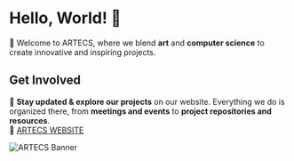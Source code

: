 # Hello, World! 👋  
🎨 Welcome to ARTECS, where we blend **art** and **computer science** to create innovative and inspiring projects.  

## Get Involved  
🚀 **Stay updated & explore our projects** on our website. Everything we do is organized there, from **meetings and events** to **project repositories and resources**.  
🔗 [ARTECS WEBSITE](https://www.artecs.org/)  

![ARTECS Banner](https://wallpapers.com/images/hd/aesthetic-youtube-banner-background-2560-x-1440-zv0avycxllge17bb.jpg)
